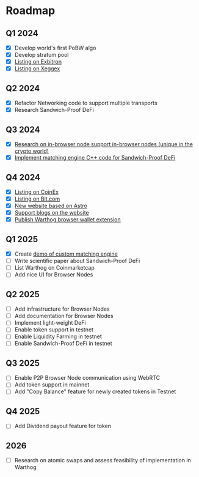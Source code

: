# Roadmap

## Q1 2024

- [x] Develop world's first PoBW algo
- [x] Develop stratum pool
- [x] [Listing on Exbitron](https://app.exbitron.com/exchange/?market=WART-USDT)
- [x] [Listing on Xeggex](https://xeggex.com/market/WART_USDT)

## Q2 2024
- [x] Refactor Networking code to support multiple transports
- [x] Research Sandwich-Proof DeFi

## Q3 2024
- [x] [Research on in-browser node support in-browser nodes (unique in the crypto world)](/roadmap/browser_nodes.md)
- [x] [Implement matching engine C++ code for Sandwich-Proof DeFi](https://github.com/CoinFuMasterShifu/shifu-matching)

## Q4 2024
- [x] [Listing on CoinEx](https://www.coinex.com/en/exchange/WART-USDT)
- [x] [Listing on Bit.com](https://www.bit.com/spot?pair=WART-USDT)
- [x] [New website based on Astro](https://warthog.network)
- [x] [Support blogs on the website](https://warthog.network/news/)
- [x] [Publish Warthog browser wallet extension](https://github.com/warthog-network/warthog-extension)

## Q1 2025
- [x] Create [demo of custom matching engine](https://warthog.network/defi-demo/)
- [ ] Write scientific paper about Sandwich-Proof DeFi 
- [ ] List Warthog on Coinmarketcap
- [ ] Add nice UI for Browser Nodes

## Q2 2025
- [ ] Add infrastructure for Browser Nodes
- [ ] Add documentation for Browser Nodes
- [ ] Implement light-weight DeFi
- [ ] Enable token support in testnet
- [ ] Enable Liquidity Farming in testnet
- [ ] Enable Sandwich-Proof DeFi in testnet

## Q3 2025
- [ ] Enable P2P Browser Node communication using WebRTC
- [ ] Add token support in mainnet
- [ ] Add "Copy Balance" feature for newly created tokens in Testnet

## Q4 2025
- [ ] Add Dividend payout feature for token

## 2026 
 - [ ] Research on atomic swaps and assess feasibility of implementation in Warthog
